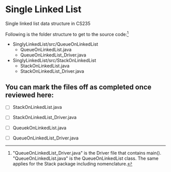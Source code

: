 # Single Linked List
Single linked list data structure in CS235

Following is the folder structure to get to the source code:[^1]

- SinglyLinkedList/src/QueueOnLinkedList
    - QueueOnLinkedList.java
    - QueueOnLinkedList_Driver.java
- SinglyLinkedList/src/StackOnLinkedList
    - StackOnLinkedList.java
    - StackOnLinkedList_Driver.java

## You can mark the files off as completed once reviewed here:
- [ ] StackOnLinkedList.java
- [ ] StackOnLinkedList_Driver.java
- [ ] QueuekOnLinkedList.java
- [ ] QueueOnLinkedList_Driver.java


[^1]: "QueueOnLinkedList_Driver.java" is the Driver file that contains main(). "QueueOnLinkedList.java" is the QueueOnLinkedList class. The same applies for the Stack package including nomenclature. 